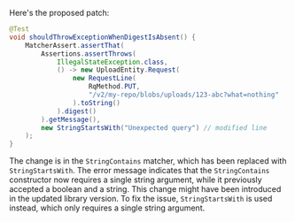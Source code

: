 Here's the proposed patch:

```java
@Test
void shouldThrowExceptionWhenDigestIsAbsent() {
    MatcherAssert.assertThat(
        Assertions.assertThrows(
            IllegalStateException.class,
            () -> new UploadEntity.Request(
                new RequestLine(
                    RqMethod.PUT,
                    "/v2/my-repo/blobs/uploads/123-abc?what=nothing"
                ).toString()
            ).digest()
        ).getMessage(),
        new StringStartsWith("Unexpected query") // modified line
    );
}
```

The change is in the `StringContains` matcher, which has been replaced with `StringStartsWith`. The error message indicates that the `StringContains` constructor now requires a single string argument, while it previously accepted a boolean and a string. This change might have been introduced in the updated library version. To fix the issue, `StringStartsWith` is used instead, which only requires a single string argument.